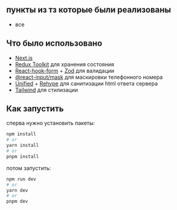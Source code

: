 ## пункты из тз которые были реализованы

- все

## Что было использовано

- [Next.js](https://nextjs.org/)
- [Redux Toolkit](https://redux-toolkit.js.org/) для хранения состояния
- [React-hook-form](https://react-hook-form.com/) + [Zod](https://github.com/colinhacks/zod) для валидации
- [@react-input/mask](https://github.com/sanniassin/react-input-mask/) для маскировки телефонного номера
- [Unified](https://unifiedjs.com/) + [Rehype](https://github.com/rehypejs/rehype) для санитизации html ответа сервера
- [Tailwind](https://tailwindcss.com/) для стилизации

## Как запустить

сперва нужно установить пакеты:

```bash
npm install
# or
yarn install
# or
pnpm install
```

потом запустить:

```bash
npm run dev
# or
yarn dev
# or
pnpm dev
```
